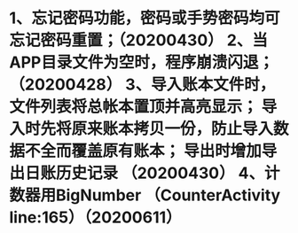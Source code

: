 1、忘记密码功能，密码或手势密码均可忘记密码重置；（20200430）
2、当APP目录文件为空时，程序崩溃闪退；（20200428）
3、导入账本文件时，文件列表将总帐本置顶并高亮显示；
   导入时先将原来账本拷贝一份，防止导入数据不全而覆盖原有账本；
   导出时增加导出日账历史记录                             （20200430）
4、计数器用BigNumber （CounterActivity line:165）（20200611）
====================================================================================================


